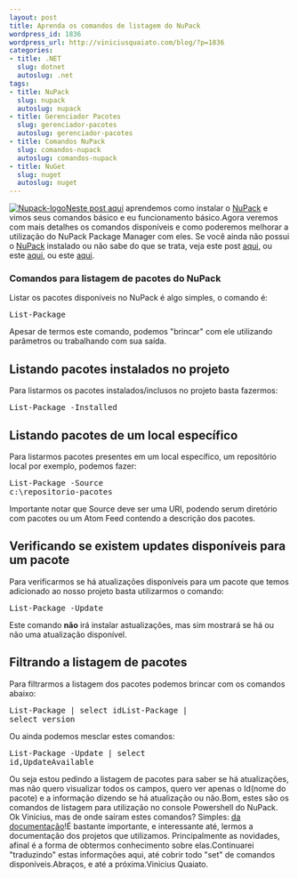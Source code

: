 ```yaml
--- 
layout: post
title: Aprenda os comandos de listagem do NuPack
wordpress_id: 1836
wordpress_url: http://viniciusquaiato.com/blog/?p=1836
categories: 
- title: .NET
  slug: dotnet
  autoslug: .net
tags: 
- title: NuPack
  slug: nupack
  autoslug: nupack
- title: Gerenciador Pacotes
  slug: gerenciador-pacotes
  autoslug: gerenciador-pacotes
- title: Comandos NuPack
  slug: comandos-nupack
  autoslug: comandos-nupack
- title: NuGet
  slug: nuget
  autoslug: nuget
---
```

[![](http://viniciusquaiato.com/blog/wp-content/uploads/2010/10/Nupack-logo.png "Nupack-logo")](http://viniciusquaiato.com/blog/wp-content/uploads/2010/10/Nupack-logo.png)[Neste post aqui](http://viniciusquaiato.com/blog/nupack-uma-das-melhores-invencoes-da-microsoft/) aprendemos como instalar o [NuPack](http://nupack.codeplex.com/) e vimos seus comandos básico e eu funcionamento básico.Agora veremos com mais detalhes os comandos disponíveis e como poderemos melhorar a utilização do NuPack Package Manager com eles. Se você ainda não possui o [NuPack](http://nupack.codeplex.com/) instalado ou não sabe do que se trata, veja este post [aqui](http://viniciusquaiato.com/blog/nupack-uma-das-melhores-invencoes-da-microsoft/), ou este [aqui](http://weblogs.asp.net/scottgu/archive/2010/10/06/announcing-nupack-asp-net-mvc-3-beta-and-webmatrix-beta-2.aspx), ou este [aqui](http://unplugged.giggio.net/unplugged/post/NuPack-porque-voce-deveria-se-importar.aspx).

### Comandos para listagem de pacotes do NuPack
Listar os pacotes disponíveis no NuPack é algo simples, o comando é:<pre lang="bash">List-Package</pre>Apesar de termos este comando, podemos "brincar" com ele utilizando parâmetros ou trabalhando com sua saída. 

##

## Listando pacotes instalados no projeto
Para listarmos os pacotes instalados/inclusos no projeto basta fazermos:<pre lang="bash">List-Package -Installed</pre>

##

## Listando pacotes de um local específico
Para listarmos pacotes presentes em um local específico, um repositório local por exemplo, podemos fazer:<pre lang="bash">List-Package -Source c:\repositorio-pacotes</pre>Importante notar que Source deve ser uma URI, podendo serum diretório com pacotes ou um Atom Feed contendo a descrição dos pacotes.

##

## Verificando se existem updates disponíveis para um pacote
Para verificarmos se há atualizações disponíveis para um pacote que temos adicionado ao nosso projeto basta utilizarmos o comando:<pre lang="bash">List-Package -Update</pre>Este comando **não** irá instalar astualizações, mas sim mostrará se há ou não uma atualização disponível.

##

## Filtrando a listagem de pacotes
Para filtrarmos a listagem dos pacotes podemos brincar com os comandos abaixo:<pre lang="bash">List-Package | select idList-Package | select version</pre>Ou ainda podemos mesclar estes comandos:<pre lang="bash">List-Package -Update | select id,UpdateAvailable</pre>Ou seja estou pedindo a listagem de pacotes para saber se há atualizações, mas não quero visualizar todos os campos, quero ver apenas o Id(nome do pacote) e a informação dizendo se há atualização ou não.Bom, estes são os comandos de listagem para utilização no console Powershell do NuPack. Ok Vinicius, mas de onde saíram estes comandos? Simples: [da documentação](http://nupack.codeplex.com/documentation?title=Package%20Manager%20Console%20Command%20Reference)!É bastante importante, e interessante até, lermos a documentação dos projetos que utilizamos. Principalmente as novidades, afinal é a forma de obtermos conhecimento sobre elas.Continuarei "traduzindo" estas informações aqui, até cobrir todo "set" de comandos disponíveis.Abraços, e até a próxima.Vinicius Quaiato.
